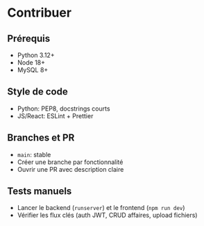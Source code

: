 # Contribuer

## Prérequis

- Python 3.12+
- Node 18+
- MySQL 8+

## Style de code

- Python: PEP8, docstrings courts
- JS/React: ESLint + Prettier

## Branches et PR

- `main`: stable
- Créer une branche par fonctionnalité
- Ouvrir une PR avec description claire

## Tests manuels

- Lancer le backend (`runserver`) et le frontend (`npm run dev`)
- Vérifier les flux clés (auth JWT, CRUD affaires, upload fichiers)

